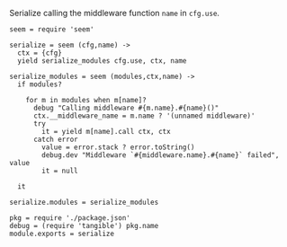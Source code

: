 Serialize calling the middleware function `name` in `cfg.use`.

    seem = require 'seem'

    serialize = seem (cfg,name) ->
      ctx = {cfg}
      yield serialize_modules cfg.use, ctx, name

    serialize_modules = seem (modules,ctx,name) ->
      if modules?

        for m in modules when m[name]?
          debug "Calling middleware #{m.name}.#{name}()"
          ctx.__middleware_name = m.name ? '(unnamed middleware)'
          try
            it = yield m[name].call ctx, ctx
          catch error
            value = error.stack ? error.toString()
            debug.dev "Middleware `#{middleware.name}.#{name}` failed", value
            it = null

      it

    serialize.modules = serialize_modules

    pkg = require './package.json'
    debug = (require 'tangible') pkg.name
    module.exports = serialize
